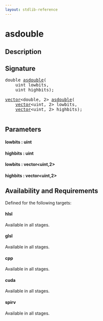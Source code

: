```yaml
---
layout: stdlib-reference
---
```


# asdouble

## Description





## Signature 

<pre>
<span class="code_keyword">double</span> <a href="/stdlib-reference/global-decls/asdouble">asdouble</a>(
    <span class="code_keyword">uint</span> <span class='code_param'>lowbits</span>,
    <span class="code_keyword">uint</span> <span class='code_param'>highbits</span>);

<a href="/stdlib-reference/types/vector/index" class="code_type">vector</a>&lt;<span class="code_keyword">double</span>, 2&gt; <a href="/stdlib-reference/global-decls/asdouble">asdouble</a>(
    <a href="/stdlib-reference/types/vector/index" class="code_type">vector</a>&lt;<span class="code_keyword">uint</span>, 2&gt; <span class='code_param'>lowbits</span>,
    <a href="/stdlib-reference/types/vector/index" class="code_type">vector</a>&lt;<span class="code_keyword">uint</span>, 2&gt; <span class='code_param'>highbits</span>);

</pre>

## Parameters

#### lowbits : uint
#### highbits : uint
#### lowbits : vector\<uint,2\>
#### highbits : vector\<uint,2\>

## Availability and Requirements

Defined for the following targets:

#### hlsl
Available in all stages.

#### glsl
Available in all stages.

#### cpp
Available in all stages.

#### cuda
Available in all stages.

#### spirv
Available in all stages.



